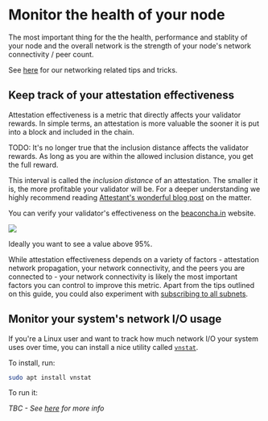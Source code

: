 # Monitor the health of your node

The most important thing for the the health, performance and stablity of your node and the overall network is the strength of your node's network connectivity / peer count.

See [here](./networking.md) for our networking related tips and tricks.

## Keep track of your attestation effectiveness

Attestation effectiveness is a metric that directly affects your validator rewards.
In simple terms, an attestation is more valuable the sooner it is put into a block and included in the chain.

TODO: It's no longer true that the inclusion distance affects the validator rewards.
      As long as you are within the allowed inclusion distance, you get the full reward.

This interval is called the *inclusion distance* of an attestation.
The smaller it is, the more profitable your validator will be.
For a deeper understanding we highly recommend reading [Attestant's wonderful blog post](https://www.attestant.io/posts/defining-attestation-effectiveness/#:~:text=Stakers%20looking%20to%20maximize%20their,provide%20clear%20metrics%20for%20performance.) on the matter.

You can verify your validator's effectiveness on the [beaconcha.in](https://beaconcha.in/) website.

![](https://i.imgur.com/u80Ub2j.png)

Ideally you want to see a value above 95%.

While attestation effectiveness depends on a variety of factors - attestation network propagation, your network connectivity, and the peers you are connected to - your network connectivity is likely the most important factors you can control to improve this metric.
Apart from the tips outlined on this guide, you could also experiment with [subscribing to all subnets](./profits.md#subscribe-to-all-subnets).

## Monitor your system's network I/O usage

If you're a Linux user and want to track how much network I/O your system uses over time, you can install a nice utility called [`vnstat`](https://humdi.net/vnstat/).

To install, run:

```sh
sudo apt install vnstat
```

To run it:

*TBC - See [here](https://docs.rocketpool.net/guides/node/performance.html#beaconcha-in-website-using-the-beacon-chain-as-a-metric-source) for more info*

